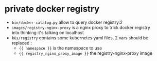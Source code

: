 private docker registry
=======================

* `bin/docker-catalog.py` allow to query docker registry:2
* `images/registry-nginx-proxy` is a nginx proxy to trick docker registry into thinking it's talking on localhost
* `k8s/registry` contains some kubernetes yaml files, 2 vars should be replaced :
	* `{{ namespace }}` is the namespace to use
	* `{{ registry_nginx_proxy_image }}` the registry-nginx-proxy image

